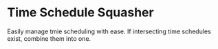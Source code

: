 # Time Schedule Squasher

Easily manage tmie scheduling with ease. If intersecting time schedules exist, combine them into one.

